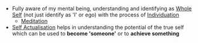 - Fully aware of my mental being, understanding and identifying as [Whole Self]() (not just identify as 'I' or ego) with the process of [Individuation]()
    - [Meditation]()
- [Self Actualisation]() helps in understanding the potential of the true self which can be used to **become 'someone'**  or to **achieve something**
